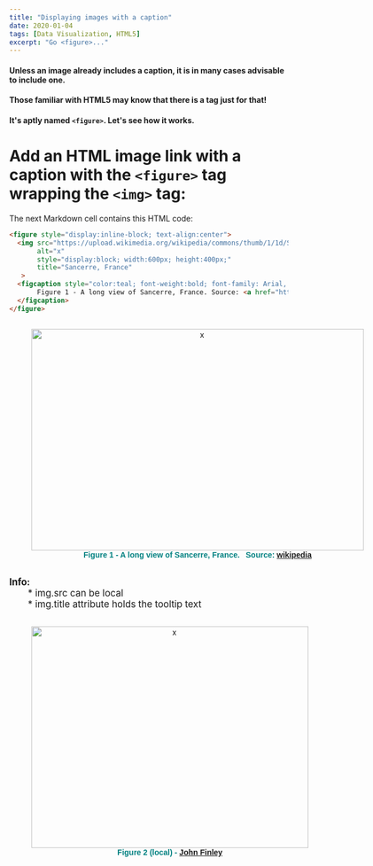 ```yaml
---
title: "Displaying images with a caption"
date: 2020-01-04
tags: [Data Visualization, HTML5]
excerpt: "Go <figure>..."
---
```


#### Unless an image already includes a caption, it is in many cases advisable to include one. 
#### Those familiar with HTML5 may know that there is a tag just for that!  

#### It's aptly named `<figure>`. Let's see how it works.

# Add an HTML image link with a caption with the `<figure>` tag wrapping the `<img>` tag:   
The next Markdown cell contains this HTML code:
```html
<figure style="display:inline-block; text-align:center">
  <img src="https://upload.wikimedia.org/wikipedia/commons/thumb/1/1d/Sancerre_france.jpg/405px-Sancerre_france.jpg" 
       alt="x"
       style="display:block; width:600px; height:400px;"
       title="Sancerre, France"
   >
  <figcaption style="color:teal; font-weight:bold; font-family: Arial, Helvetica, sans-serif;">
       Figure 1 - A long view of Sancerre, France. Source: <a href="https://en.wikipedia.org/wiki/Sancerre">wikipedia</a>
  </figcaption>
</figure>
```

<figure style="display:inline-block; text-align:center">
  <img src="https://upload.wikimedia.org/wikipedia/commons/thumb/1/1d/Sancerre_france.jpg/405px-Sancerre_france.jpg" 
       alt="x"
       style="display:block; width:600px; height:400px;"
       title="Sancerre, France">
  <figcaption style="color:teal; font-weight:bold; font-family: Arial, Helvetica, sans-serif;">
             Figure 1 - A long view of Sancerre, France. &ensp;Source: <a href="https://en.wikipedia.org/wiki/Sancerre">wikipedia</a>
  </figcaption>
</figure>

<div class="alert alert-info"><p style="font-size:1.2em"><b>Info: </b><br>&emsp;&emsp;* img.src can be local<br>&emsp;&emsp;* img.title attribute holds the tooltip text</p></div>

<figure style="display:inline-block; text-align:center">
  <img src="{{ site.url }}/assets/images/Finley.JPG" 
       alt="x"
       style="display:block; width:500px; height:400px;"
       title="John Finley Walk">
  <figcaption style="color:teal; font-weight:bold; font-family: Arial, Helvetica, sans-serif;">
             Figure 2 (local) - <a href="https://en.wikipedia.org/wiki/John_Huston_Finley">John Finley</a>
  </figcaption>
</figure>

